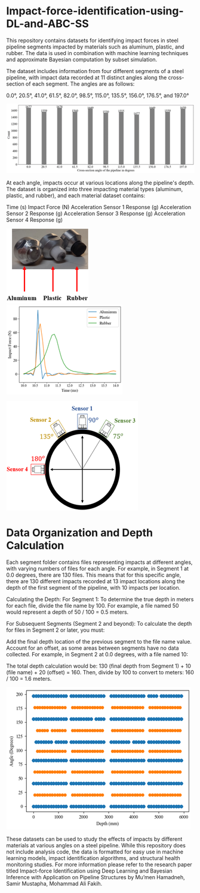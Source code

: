 # Impact-force-identification-using-DL-and-ABC-SS
This repository contains datasets for identifying impact forces in steel pipeline segments impacted by materials such as aluminum, plastic, and rubber. The data is used in combination with machine learning techniques and approximate Bayesian computation by subset simulation.

The dataset includes information from four different segments of a steel pipeline, with impact data recorded at 11 distinct angles along the cross-section of each segment. The angles are as follows:

0.0°, 20.5°, 41.0°, 61.5°, 82.0°, 98.5°, 115.0°, 135.5°, 156.0°, 176.5°, and 197.0°

![Data_distribution](Images/Data_distribution.png)

At each angle, impacts occur at various locations along the pipeline's depth. The dataset is organized into three impacting material types (aluminum, plastic, and rubber), and each material dataset contains:

Time (s)
Impact Force (N)
Acceleration Sensor 1 Response (g)
Acceleration Sensor 2 Response (g)
Acceleration Sensor 3 Response (g)
Acceleration Sensor 4 Response (g)

![Tip types](Images/tips.png)
![Impact force curves for the different tip types](Images/impactforce_tips.png)

![Sensor orientations](Images/Sensor_config.png)

# Data Organization and Depth Calculation
Each segment folder contains files representing impacts at different angles, with varying numbers of files for each angle. For example, in Segment 1 at 0.0 degrees, there are 130 files. This means that for this specific angle, there are 130 different impacts recorded at 13 impact locations along the depth of the first segment of the pipeline, with 10 impacts per location.

Calculating the Depth:
For Segment 1: To determine the true depth in meters for each file, divide the file name by 100. For example, a file named 50 would represent a depth of 50 / 100 = 0.5 meters.

For Subsequent Segments (Segment 2 and beyond): To calculate the depth for files in Segment 2 or later, you must:

Add the final depth location of the previous segment to the file name value.
Account for an offset, as some areas between segments have no data collected.
For example, in Segment 2 at 0.0 degrees, with a file named 10:

The total depth calculation would be: 130 (final depth from Segment 1) + 10 (file name) + 20 (offset) = 160.
Then, divide by 100 to convert to meters: 160 / 100 = 1.6 meters.

![Data spread on the pipeline](Images/Data.png)

These datasets can be used to study the effects of impacts by different materials at various angles on a steel pipeline. While this repository does not include analysis code, the data is formatted for easy use in machine learning models, impact identification algorithms, and structural health monitoring studies. For more information please refer to the research paper titled Impact-force Identification using Deep Learning and Bayesian Inference with Application on Pipeline Structures by Mu’men Hamadneh, Samir Mustapha, Mohammad Ali Fakih.

